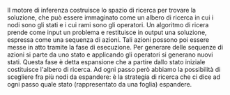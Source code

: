 Il motore di inferenza costruisce lo spazio di ricerca per trovare la soluzione, che può essere immaginato come un albero di ricerca in cui i nodi sono gli stati e i cui rami sono gli operatori.
Un algoritmo di ricera prende come input un problema e restituisce in output una soluzione, espressa come una sequenza di azioni. Tali azioni possono poi essere messe in atto tramite la fase di esecuzione.
Per generare delle sequenze di azioni si parte da uno stato e applicando gli operatori si generano nuovi stati. Questa fase è detta espansione che a partire dallo stato iniziale costituisce l'albero di ricerca. Ad ogni passo però abbiamo la possibilità di scegliere fra più nodi da espandere: è la strategia di ricerca che ci dice ad ogni passo quale stato (rappresentato da una foglia) espandere.